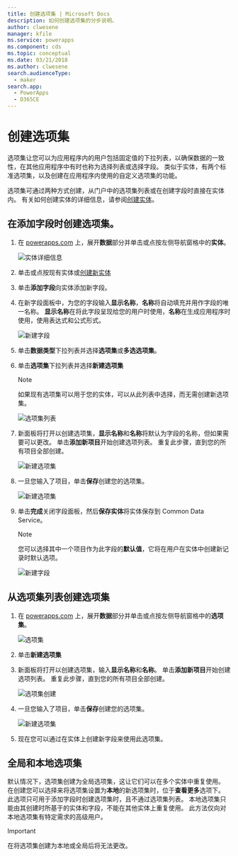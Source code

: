 ```yaml
---
title: 创建选项集 | Microsoft Docs
description: 如何创建选项集的分步说明。
author: clwesene
manager: kfile
ms.service: powerapps
ms.component: cds
ms.topic: conceptual
ms.date: 03/21/2018
ms.author: clwesene
search.audienceType:
  - maker
search.app:
  - PowerApps
  - D365CE
---
```


# <a name="create-an-option-set"></a>创建选项集

选项集让您可以为应用程序内的用户包括固定值的下拉列表，以确保数据的一致性，在其他应用程序中有时也称为选择列表或选择字段。 类似于实体，有两个标准选项集，以及创建在应用程序内使用的自定义选项集的功能。

选项集可通过两种方式创建，从门户中的选项集列表或在创建字段时直接在实体内。 有关如何创建实体的详细信息，请参阅[创建实体](data-platform-create-entity.md)。

## <a name="creating-an-option-set-while-adding-a-field"></a>在添加字段时创建选项集。

1. 在 [powerapps.com](https://web.powerapps.com/?utm_source=padocs&utm_medium=linkinadoc&utm_campaign=referralsfromdoc) 上，展开**数据**部分并单击或点按左侧导航窗格中的**实体**。

    ![实体详细信息](./media/data-platform-cds-create-entity/entitylist.png "实体列表")

2. 单击或点按现有实体或[创建新实体](data-platform-create-entity.md)

3. 单击**添加字段**向实体添加新字段。

4. 在新字段面板中，为您的字段输入**显示名称**，**名称**将自动填充并用作字段的唯一名称。 **显示名称**在将此字段呈现给您的用户时使用，**名称**在生成应用程序时使用，使用表达式和公式形式。

    ![新建字段](./media/data-platform-cds-create-entity/newfieldpanel.png "新建字段面板")

5. 单击**数据类型**下拉列表并选择**选项集**或**多选选项集**。

6. 单击**选项集**下拉列表并选择**新建选项集**

    > [!NOTE]
    > 如果现有选项集可以用于您的实体，可以从此列表中选择，而无需创建新选项集。

    ![选项集列表](./media/data-platform-cds-newoptionset/fieldpanel-1.png "选项集列表")

7. 新面板将打开以创建选项集，**显示名称**和**名称**将默认为字段的名称，但如果需要可以更改。 单击**添加新项目**开始创建选项列表。 重复此步骤，直到您的所有项目全部创建。

    ![新建选项集](./media/data-platform-cds-newoptionset/field-optionsetpanel.png "新建选项集")

8. 一旦您输入了项目，单击**保存**创建您的选项集。

    ![新建选项集](./media/data-platform-cds-newoptionset/field-optionsetpanel-values.png "新建选项集")

9. 单击**完成**关闭字段面板，然后**保存实体**将实体保存到 Common Data Service。

    > [!NOTE]
    > 您可以选择其中一个项目作为此字段的**默认值**，它将在用户在实体中创建新记录时默认选项。

    ![新建字段](./media/data-platform-cds-newoptionset/fieldpanel-2.png "新建字段面板")

## <a name="creating-an-option-set-from-the-option-set-list"></a>从选项集列表创建选项集

1. 在 [powerapps.com](https://web.powerapps.com/?utm_source=padocs&utm_medium=linkinadoc&utm_campaign=referralsfromdoc) 上，展开**数据**部分并单击或点按左侧导航窗格中的**选项集**。

    ![选项集](./media/data-platform-cds-newoptionset/optionsetlist.png "选项集列表")

2. 单击**新建选项集**

3. 新面板将打开以创建选项集，输入**显示名称**和**名称**。 单击**添加新项目**开始创建选项列表。 重复此步骤，直到您的所有项目全部创建。

    ![选项集创建](./media/data-platform-cds-newoptionset/optionset-create.png "选项集创建")

4. 一旦您输入了项目，单击**保存**创建您的选项集。

    ![新建选项集](./media/data-platform-cds-newoptionset/optionset-create-values.png "新建选项集")

5. 现在您可以通过在实体上创建新字段来使用此选项集。

## <a name="global-and-local-option-sets"></a>全局和本地选项集

默认情况下，选项集创建为全局选项集，这让它们可以在多个实体中重复使用。 在创建您可以选择来将选项集设置为**本地**的新选项集时，位于**查看更多**选项下。 此选项只可用于添加字段时创建选项集时，且不通过选项集列表。 本地选项集只能由其创建时所基于的实体和字段，不能在其他实体上重复使用。 此方法仅向对本地选项集有特定需求的高级用户。

> [!IMPORTANT]
> 在将选项集创建为本地或全局后将无法更改。
